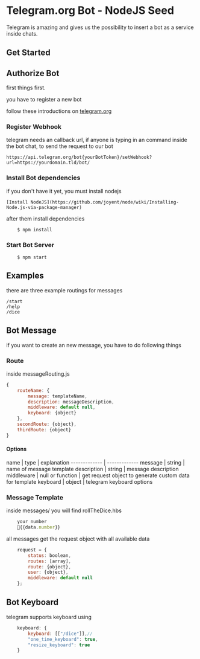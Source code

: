 # Telegram.org Bot - NodeJS Seed

Telegram is amazing and gives us the possibility to insert a bot as a service inside chats.

## Get Started

## Authorize Bot

first things first.

you have to register a new bot

follow these introductions on [telegram.org](https://core.telegram.org/bots)

### Register Webhook

telegram needs an callback url, if anyone is typing in an command inside the bot chat,
to send the request to our bot

    https://api.telegram.org/bot{yourBotToken}/setWebhook?url=https://yourdomain.tld/bot/

### Install Bot dependencies

if you don't have it yet, you must install nodejs

    [Install NodeJS](https://github.com/joyent/node/wiki/Installing-Node.js-via-package-manager)

after them install dependencies

```shell
    $ npm install
```

### Start Bot Server

```shell
    $ npm start
```

## Examples

there are three example routings for messages

    /start
    /help
    /dice

## Bot Message

if you want to create an new message, you have to do following things

### Route

inside messageRouting.js

```javascript
{
    routeName: {
        message: templateName,
        description: messageDescription,
        middleware: default null,
        keyboard: {object}
    },
    secondRoute: {object},
    thirdRoute: {object}
}
```

#### Options

name  | type | explanation
------------- | -------------
message  | string | name of message template
description  | string | message description
middleware  | null or function | get request object to generate custom data for template
keyboard | object | telegram keyboard options

### Message Template

inside messages/ you will find rollTheDice.hbs

```javascript
    your number
    🎲{{data.number}}
```

all messages get the request object with all available data

```javascript
    request = {
        status: boolean,
        routes: [array],
        route: {object},
        user: {object},
        middleware: default null
    };
```

## Bot Keyboard

telegram supports keyboard using

```javascript
    keyboard: {
        keyboard: [["/dice"]],//
        "one_time_keyboard": true,
        "resize_keyboard": true
    }
```
